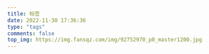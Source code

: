 ```yaml
---
title: 标签
date: 2022-11-30 17:36:36
type: "tags"
comments: false
top_img: https://img.fansqz.com/img/92752970_p0_master1200.jpg
---
```


